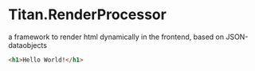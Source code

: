 # Titan.RenderProcessor
a framework to render html dynamically in the frontend, based on JSON-dataobjects


``` html
<h1>Hello World!</h1>
```
